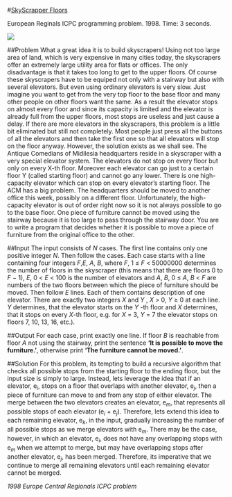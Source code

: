 #[SkyScrapper Floors](https://icpcarchive.ecs.baylor.edu/index.php?option=com_onlinejudge&Itemid=8&category=416&page=show_problem&problem=3545)

European Reginals ICPC programming problem. 1998. Time: 3 seconds.

<p>

<img src="https://pbs.twimg.com/profile_images/587310348102844417/h5kO7WIy.jpg">

</p>

##Problem
What a great idea it is to build skyscrapers! Using not too large area of land, which is very expensive
in many cities today, the skyscrapers offer an extremely large utility area for flats or offices. The only
disadvantage is that it takes too long to get to the upper floors. Of course these skyscrapers have to
be equiped not only with a stairway but also with several elevators. But even using ordinary elevators
is very slow. Just imagine you want to get from the very top floor to the base floor and many other
people on other floors want the same. As a result the elevator stops on almost every floor and since
its capacity is limited and the elevator is already full from the upper floors, most stops are useless and
just cause a delay. If there are more elevators in the skyscrapers, this problem is a little bit eliminated
but still not completely. Most people just press all the buttons of all the elevators and then take the
first one so that all elevators will stop on the floor anyway.
However, the solution exists as we shall see. The Antique Comedians of Midilesia headquarters
reside in a skyscraper with a very special elevator system. The elevators do not stop on every floor
but only on every X-th floor. Moreover each elevator can go just to a certain floor Y (called starting
floor) and cannot go any lower. There is one high-capacity elevator which can stop on every elevator’s
starting floor.
The ACM has a big problem. The headquarters should be moved to another office this week,
possibly on a different floor. Unfortunately, the high-capacity elevator is out of order right now so it is
not always possible to go to the base floor. One piece of furniture cannot be moved using the stairway
because it is too large to pass through the stairway door. You are to write a program that decides
whether it is possible to move a piece of furniture from the original office to the other.


##Input
The input consists of <em>N</em> cases. The first line contains only one positive integer <em>N</em>. Then follow the
cases. Each case starts with a line containing four integers <em>F</em>,<em>E</em>, <em>A</em>, <em>B</em>, where <em>F</em>, 1 ≤ <em>F</em> < 50000000
determines the number of floors in the skyscraper (this means that there are floors 0 to <em>F</em> − 1), <em>E</em>,
0 < <em>E</em> < 100 is the number of elevators and <em>A</em>, <em>B</em>, 0 ≤ <em>A</em>, <em>B</em> < <em>F</em> are numbers of the two floors between
which the piece of furniture should be moved. Then follow <em>E</em> lines. Each of them contains description
of one elevator. There are exactly two integers <em>X</em> and <em>Y</em> , <em>X</em> > 0, <em>Y</em> ≥ 0 at each line. <em>Y</em> determines,
that the elevator starts on the <em>Y</em> -th floor and <em>X</em> determines, that it stops on every <em>X</em>-th floor, e.g. for
<em>X</em> = 3, <em>Y</em> = 7 the elevator stops on floors 7, 10, 13, 16, etc.).

##Output
For each case, print exactly one line. If floor <em>B</em> is reachable from floor <em>A</em> not using the stairway, print
the sentence **‘It is possible to move the furniture.’**, otherwise print **‘The furniture cannot
be moved.’**.

##Solution
For this problem, its tempting to build a recursive algorithm that checks all possible stops from the starting floor to 
the ending floor, but the input size is simply to large. Instead, lets leverage the idea that if an elevator, e<sub><em>i</em></sub>, stops on a floor
that overlaps with another elevator, e<sub><em>j</em></sub>, then a piece of furniture can move to and from any stop of either elevator. The merge between the two elevators
creates an elevator, e<sub><em>m</em></sub>, that represents all possible stops of each elevator (e<sub><em>i</em></sub> +  e<sub><em>j</em></sub>). Therefore, lets extend this idea to each remaining elevator, e<sub><em>k</em></sub>, in the input, gradually
increasing the number of all possible stops as we merge elevators with e<sub><em>m</em></sub>. There may be the case, however, in which an elevator, e<sub><em>i</em></sub>, does
not have any overlapping stops with e<sub><em>m</em></sub> when we attempt to merge, but may have overlapping stops after another 
elevator, e<sub><em>j</em></sub>, has been merged. Therefore, its imperative that we continue to merge all remaining elevators until
each remaining elevator cannot be merged. 

<em>1998 Europe Central Regionals ICPC problem</em>

